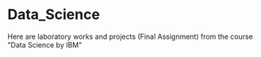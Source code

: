 # Data_Science
Here are laboratory works and projects (Final Assignment) from the course "Data Science by IBM"
